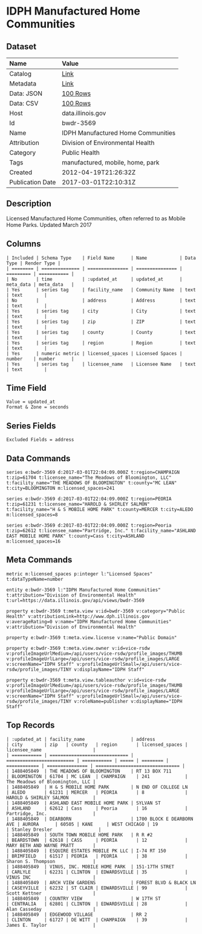 # IDPH Manufactured Home Communities

## Dataset

| Name | Value |
| :--- | :---- |
| Catalog | [Link](https://catalog.data.gov/dataset/idph-manufactured-home-communities-227ce) |
| Metadata | [Link](https://data.illinois.gov/api/views/bwdr-3569) |
| Data: JSON | [100 Rows](https://data.illinois.gov/api/views/bwdr-3569/rows.json?max_rows=100) |
| Data: CSV | [100 Rows](https://data.illinois.gov/api/views/bwdr-3569/rows.csv?max_rows=100) |
| Host | data.illinois.gov |
| Id | bwdr-3569 |
| Name | IDPH Manufactured Home Communities |
| Attribution | Division of Environmental Health |
| Category | Public Health |
| Tags | manufactured, mobile, home, park |
| Created | 2012-04-19T21:26:32Z |
| Publication Date | 2017-03-01T22:10:31Z |

## Description

Licensed Manufactured Home Communities, often referred to as Mobile Home Parks. Updated March 2017

## Columns

```ls
| Included | Schema Type    | Field Name      | Name            | Data Type | Render Type |
| ======== | ============== | =============== | =============== | ========= | =========== |
| No       | time           | :updated_at     | updated_at      | meta_data | meta_data   |
| Yes      | series tag     | facility_name   | Community Name  | text      | text        |
| No       |                | address         | Address         | text      | text        |
| Yes      | series tag     | city            | City            | text      | text        |
| Yes      | series tag     | zip             | ZIP             | text      | text        |
| Yes      | series tag     | county          | County          | text      | text        |
| Yes      | series tag     | region          | Region          | text      | text        |
| Yes      | numeric metric | licensed_spaces | Licensed Spaces | number    | number      |
| Yes      | series tag     | licensee_name   | Licensee Name   | text      | text        |
```

## Time Field

```ls
Value = updated_at
Format & Zone = seconds
```

## Series Fields

```ls
Excluded Fields = address
```

## Data Commands

```ls
series e:bwdr-3569 d:2017-03-01T22:04:09.000Z t:region=CHAMPAIGN t:zip=61704 t:licensee_name="The Meadows of Bloomington, LLC" t:facility_name="THE MEADOWS OF BLOOMINGTON" t:county="MC LEAN" t:city=BLOOMINGTON m:licensed_spaces=241

series e:bwdr-3569 d:2017-03-01T22:04:09.000Z t:region=PEORIA t:zip=61231 t:licensee_name="HAROLD & SHIRLEY SALMON" t:facility_name="H & S MOBILE HOME PARK" t:county=MERCER t:city=ALEDO m:licensed_spaces=8

series e:bwdr-3569 d:2017-03-01T22:04:09.000Z t:region=Peoria t:zip=62612 t:licensee_name="Partridge, Inc." t:facility_name="ASHLAND EAST MOBILE HOME PARK" t:county=Cass t:city=ASHLAND m:licensed_spaces=16
```

## Meta Commands

```ls
metric m:licensed_spaces p:integer l:"Licensed Spaces" t:dataTypeName=number

entity e:bwdr-3569 l:"IDPH Manufactured Home Communities" t:attribution="Division of Environmental Health" t:url=https://data.illinois.gov/api/views/bwdr-3569

property e:bwdr-3569 t:meta.view v:id=bwdr-3569 v:category="Public Health" v:attributionLink=http://www.dph.illinois.gov v:averageRating=0 v:name="IDPH Manufactured Home Communities" v:attribution="Division of Environmental Health"

property e:bwdr-3569 t:meta.view.license v:name="Public Domain"

property e:bwdr-3569 t:meta.view.owner v:id=vice-rsdw v:profileImageUrlMedium=/api/users/vice-rsdw/profile_images/THUMB v:profileImageUrlLarge=/api/users/vice-rsdw/profile_images/LARGE v:screenName="IDPH Staff" v:profileImageUrlSmall=/api/users/vice-rsdw/profile_images/TINY v:displayName="IDPH Staff"

property e:bwdr-3569 t:meta.view.tableauthor v:id=vice-rsdw v:profileImageUrlMedium=/api/users/vice-rsdw/profile_images/THUMB v:profileImageUrlLarge=/api/users/vice-rsdw/profile_images/LARGE v:screenName="IDPH Staff" v:profileImageUrlSmall=/api/users/vice-rsdw/profile_images/TINY v:roleName=publisher v:displayName="IDPH Staff"
```

## Top Records

```ls
| :updated_at | facility_name                 | address                   | city        | zip   | county   | region       | licensed_spaces | licensee_name                   | 
| =========== | ============================= | ========================= | =========== | ===== | ======== | ============ | =============== | =============================== | 
| 1488405849  | THE MEADOWS OF BLOOMINGTON    | RT 13 BOX 711             | BLOOMINGTON | 61704 | MC LEAN  | CHAMPAIGN    | 241             | The Meadows of Bloomington, LLC | 
| 1488405849  | H & S MOBILE HOME PARK        | N END OF COLLEGE LN       | ALEDO       | 61231 | MERCER   | PEORIA       | 8               | HAROLD & SHIRLEY SALMON         | 
| 1488405849  | ASHLAND EAST MOBILE HOME PARK | SYLVAN ST                 | ASHLAND     | 62612 | Cass     | Peoria       | 16              | Partridge, Inc.                 | 
| 1488405849  | DEARBORN                      | 1700 BLOCK E DEARBORN AVE | AURORA      | 60505 | KANE     | WEST CHICAGO | 19              | Stanley Dresler                 | 
| 1488405849  | SOUTH TOWN MOBILE HOME PARK   | R R #2                    | BEARDSTOWN  | 62618 | CASS     | PEORIA       | 12              | MARY BETH AND WAYNE PRATT       | 
| 1488405849  | ESQUIRE ESTATES MOBILE PK LLC | I-74 RT 150               | BRIMFIELD   | 61517 | PEORIA   | PEORIA       | 38              | Sharon S. Thompson              | 
| 1488405849  | VINUS, INC. MOBILE HOME PARK  | 151-17TH STRET            | CARLYLE     | 62231 | CLINTON  | EDWARDSVILLE | 35              | VINUS INC                       | 
| 1488405849  | ARCH VIEW GARDENS             | FOREST BLVD & BLACK LN    | CASEYVILLE  | 62232 | ST CLAIR | EDWARDSVILLE | 99              | Scott Kettner                   | 
| 1488405849  | COUNTRY VIEW                  | W 17TH ST                 | CENTRALIA   | 62801 | CLINTON  | EDWARDSVILLE | 28              | Alan Casseday                   | 
| 1488405849  | EDGEWOOD VILLAGE              | RR 2                      | CLINTON     | 61727 | DE WITT  | CHAMPAIGN    | 39              | James E. Taylor                 | 
```